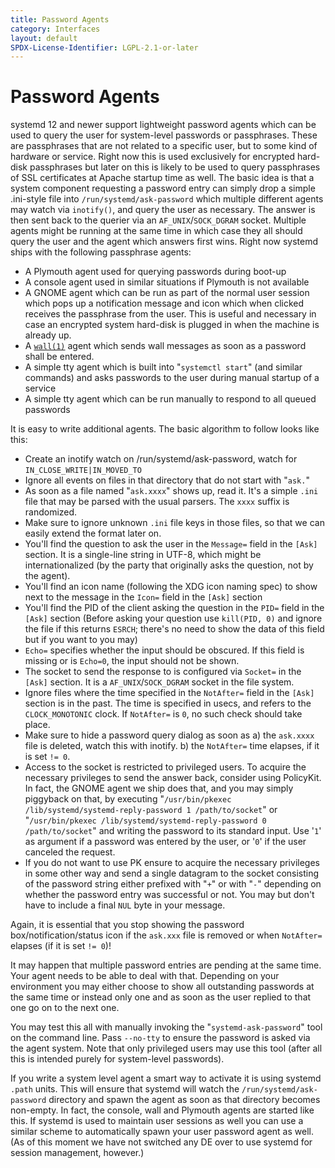 ```yaml
---
title: Password Agents
category: Interfaces
layout: default
SPDX-License-Identifier: LGPL-2.1-or-later
---
```


# Password Agents

systemd 12 and newer support lightweight password agents which can be used to query the user for system-level passwords or passphrases. These are passphrases that are not related to a specific user, but to some kind of hardware or service. Right now this is used exclusively for encrypted hard-disk passphrases but later on this is likely to be used to query passphrases of SSL certificates at Apache startup time as well. The basic idea is that a system component requesting a password entry can simply drop a simple .ini-style file into `/run/systemd/ask-password` which multiple different agents may watch via `inotify()`, and query the user as necessary. The answer is then sent back to the querier via an `AF_UNIX`/`SOCK_DGRAM` socket. Multiple agents might be running at the same time in which case they all should query the user and the agent which answers first wins. Right now systemd ships with the following passphrase agents:

* A Plymouth agent used for querying passwords during boot-up
* A console agent used in similar situations if Plymouth is not available
* A GNOME agent which can be run as part of the normal user session which pops up a notification message and icon which when clicked receives the passphrase from the user. This is useful and necessary in case an encrypted system hard-disk is plugged in when the machine is already up.
* A [`wall(1)`](http://man7.org/linux/man-pages/man1/wall.1.html) agent which sends wall messages as soon as a password shall be entered.
* A simple tty agent which is built into "`systemctl start`" (and similar commands) and asks passwords to the user during manual startup of a service
* A simple tty agent which can be run manually to respond to all queued passwords

It is easy to write additional agents. The basic algorithm to follow looks like this:

* Create an inotify watch on /run/systemd/ask-password, watch for `IN_CLOSE_WRITE|IN_MOVED_TO`
* Ignore all events on files in that directory that do not start with "`ask.`"
* As soon as a file named "`ask.xxxx`" shows up, read it. It's a simple `.ini` file that may be parsed with the usual parsers. The `xxxx` suffix is randomized.
* Make sure to ignore unknown `.ini` file keys in those files, so that we can easily extend the format later on.
* You'll find the question to ask the user in the `Message=` field in the `[Ask]` section. It is a single-line string in UTF-8, which might be internationalized (by the party that originally asks the question, not by the agent).
* You'll find an icon name (following the XDG icon naming spec) to show next to the message in the `Icon=` field in the `[Ask]` section
* You'll find the PID of the client asking the question in the `PID=` field in the `[Ask]` section (Before asking your question use `kill(PID, 0)` and ignore the file if this returns `ESRCH`; there's no need to show the data of this field but if you want to you may)
* `Echo=` specifies whether the input should be obscured. If this field is missing or is `Echo=0`, the input should not be shown.
* The socket to send the response to is configured via `Socket=` in the `[Ask]` section. It is a `AF_UNIX`/`SOCK_DGRAM` socket in the file system.
* Ignore files where the time specified in the `NotAfter=` field in the `[Ask]` section is in the past. The time is specified in usecs, and refers to the `CLOCK_MONOTONIC` clock. If `NotAfter=` is `0`, no such check should take place.
* Make sure to hide a password query dialog as soon as a) the `ask.xxxx` file is deleted, watch this with inotify. b) the `NotAfter=` time elapses, if it is set `!= 0`.
* Access to the socket is restricted to privileged users. To acquire the necessary privileges to send the answer back, consider using PolicyKit. In fact, the GNOME agent we ship does that, and you may simply piggyback on that, by executing "`/usr/bin/pkexec /lib/systemd/systemd-reply-password 1 /path/to/socket`" or "`/usr/bin/pkexec /lib/systemd/systemd-reply-password 0 /path/to/socket`" and writing the password to its standard input. Use '`1`' as argument if a password was entered by the user, or '`0`' if the user canceled the request.
* If you do not want to use PK ensure to acquire the necessary privileges in some other way and send a single datagram to the socket consisting of the password string either prefixed with "`+`" or with "`-`" depending on whether the password entry was successful or not. You may but don't have to include a final `NUL` byte in your message.

Again, it is essential that you stop showing the password box/notification/status icon if the `ask.xxx` file is removed or when `NotAfter=` elapses (if it is set `!= 0`)!

It may happen that multiple password entries are pending at the same time. Your agent needs to be able to deal with that. Depending on your environment you may either choose to show all outstanding passwords at the same time or instead only one and as soon as the user replied to that one go on to the next one.

You may test this all with manually invoking the "`systemd-ask-password`" tool on the command line. Pass `--no-tty` to ensure the password is asked via the agent system. Note that only privileged users may use this tool (after all this is intended purely for system-level passwords).

If you write a system level agent a smart way to activate it is using systemd `.path` units. This will ensure that systemd will watch the `/run/systemd/ask-password` directory and spawn the agent as soon as that directory becomes non-empty. In fact, the console, wall and Plymouth agents are started like this. If systemd is used to maintain user sessions as well you can use a similar scheme to automatically spawn your user password agent as well. (As of this moment we have not switched any DE over to use systemd for session management, however.)
